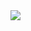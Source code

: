 <img src="https://raw.githubusercontent.com/LeeviT/otm-harjoitustyo/master/dokumentaatio/sekvenssi.png">
